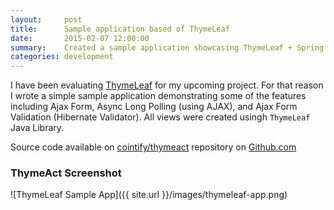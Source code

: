 ```yaml
---
layout:     post
title:      Sample application based of ThymeLeaf
date:       2015-02-07 12:00:00
summary:    Created a sample application showcasing ThymeLeaf + Spring + AJAX
categories: development
---
```


I have been evaluating [ThymeLeaf](http://www.thymeleaf.org/) for my upcoming project. For that reason I wrote a simple sample 
application demonstrating some of the features including Ajax Form, Async Long Polling (using AJAX), and Ajax Form Validation 
(Hibernate Validator). All views were created usingh `ThymeLeaf` Java Library.

Source code available on [cointify/thymeact](https://github.com/cointify/thymeact) repository on [Github.com](https://github.com)

### ThymeAct Screenshot

![ThymeLeaf Sample App]({{ site.url }}/images/thymeleaf-app.png)